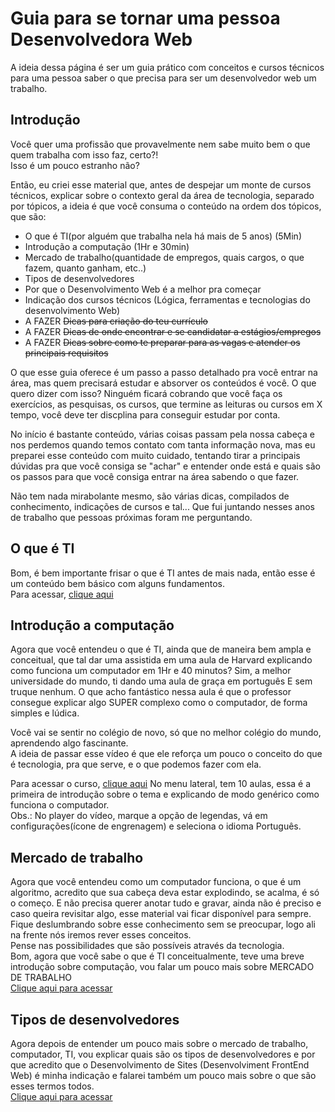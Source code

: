 # Guia para se tornar uma pessoa Desenvolvedora Web
A ideia dessa página é ser um guia prático com conceitos e cursos técnicos para uma pessoa saber o que precisa para ser um desenvolvedor web um trabalho.

## Introdução
Você quer uma profissão que provavelmente nem sabe muito bem o que quem trabalha com isso faz, certo?! <br />
Isso é um pouco estranho não? <br />

Então, eu criei esse material que, antes de despejar um monte de cursos técnicos, explicar sobre o contexto geral da área de tecnologia, separado por tópicos, a ideia é que você consuma o conteúdo na ordem dos tópicos, que são:
 - O que é TI(por alguém que trabalha nela há mais de 5 anos) (5Min)
 - Introdução a computação (1Hr e 30min)
 - Mercado de trabalho(quantidade de empregos, quais cargos, o que fazem, quanto ganham, etc..) 
 - Tipos de desenvolvedores
 - Por que o Desenvolvimento Web é a melhor pra começar
 - Indicação dos cursos técnicos (Lógica, ferramentas e tecnologias do desenvolvimento Web)
 - A FAZER <s>Dicas para criação do teu currículo</s>
 - A FAZER <s>Dicas de onde encontrar e se candidatar a estágios/empregos</s>
 - A FAZER <s>Dicas sobre como te preparar para as vagas e atender os principais requisitos</s>

O que esse guia oferece é um passo a passo detalhado pra você entrar na área, mas quem precisará estudar e absorver os conteúdos é você. O que quero dizer com isso? Ninguém ficará cobrando que você faça os exercícios, as pesquisas, os cursos, que termine as leituras ou cursos em X tempo, você deve ter discplina para conseguir estudar por conta. <br />

No início é bastante conteúdo, várias coisas passam pela nossa cabeça e nos perdemos quando temos contato com tanta informação nova, mas eu preparei esse conteúdo com muito cuidado, tentando tirar a principais dúvidas pra que você consiga se "achar" e entender onde está e quais são os passos para que você consiga entrar na área sabendo o que fazer. <br />

Não tem nada mirabolante mesmo, são várias dicas, compilados de conhecimento, indicações de cursos e tal... Que fui juntando nesses anos de trabalho que pessoas próximas foram me perguntando. <br />

## O que é TI

Bom, é bem importante frisar o que é TI antes de mais nada, então esse é um conteúdo bem básico com alguns fundamentos. <br />
Para acessar, [clique aqui](#o-que-e-ti.md)

## Introdução a computação
Agora que você entendeu o que é TI, ainda que de maneira bem ampla e conceitual, que tal dar uma assistida em uma aula de Harvard explicando como funciona um computador em 1Hr e 40 minutos? Sim, a melhor universidade do mundo, ti dando uma aula de graça em português E sem truque nenhum. O que acho fantástico nessa aula é que o professor consegue explicar algo SUPER complexo como o computador, de forma simples e lúdica. <br />

Você vai se sentir no colégio de novo, só que no melhor colégio do mundo, aprendendo algo fascinante. <br />
A ideia de passar esse vídeo é que ele reforça um pouco o conceito do que é tecnologia, pra que serve, e o que podemos fazer com ela. <br />

Para acessar o curso, [clique aqui](https://cs50.harvard.edu/x/2021/weeks/0/) 
No menu lateral, tem 10 aulas, essa é a primeira de introdução sobre o tema e explicando de modo genérico como funciona o computador. <br />
Obs.: No player do vídeo, marque a opção de legendas, vá em configurações(ícone de engrenagem) e seleciona o idioma Português. <br />

 
## Mercado de trabalho
Agora que você entendeu como um computador funciona, o que é um algoritmo, acredito que sua cabeça deva estar explodindo, se acalma, é só o começo. E não precisa querer anotar tudo e gravar, ainda não é preciso e caso queira revisitar algo, esse material vai ficar disponível para sempre. Fique deslumbrando sobre esse conhecimento sem se preocupar, logo ali na frente nós iremos rever esses conceitos. <br />
Pense nas possibilidades que são possíveis através da tecnologia. <br />
Bom, agora que você sabe o que é TI conceitualmente, teve uma breve introdução sobre computação, vou falar um pouco mais sobre MERCADO DE TRABALHO<br />
[Clique aqui para acessar](#mercado-de-trabalho.md)


## Tipos de desenvolvedores
Agora depois de entender um pouco mais sobre o mercado de trabalho, computador, TI, vou explicar quais são os tipos de desenvolvedores
e por que acredito que o Desenvolvimento de Sites (Desenvolviment FrontEnd Web) é minha indicação e falarei também um pouco mais sobre o que são esses termos todos.<br />
[Clique aqui para acessar](#tipos-de-desenvolvedores.md)
